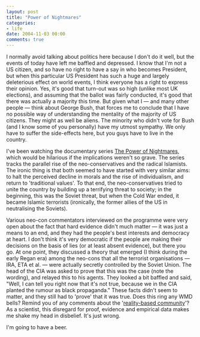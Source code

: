```yaml
---
layout: post
title: "Power of Nightmares"
categories:
- life
date: 2004-11-03 00:00
comments: true
---
```


<p>I normally avoid talking about politics here because I don't do it well, but the events of today have left me baffled and depressed. I know that I'm not a US citizen, and so have no right to have a say in who becomes President, but when this particular US President has such a huge and largely deleterious effect on world events, I think everyone has a right to express their opinion. Yes, it's good that turn-out was so high (unlike most UK elections), and assuming that the ballot was fairly conducted, it's good that there was actually a majority this time. But given what I &mdash; and many other people &mdash; think about George Bush, that forces me to conclude that I have no possible way of understanding the mentality of the majority of US citizens. They might as well be aliens. The minority who didn't vote for Bush (and I know some of you personally) have my utmost sympathy. We only have to suffer the side-effects here, but you guys have to live in the country.</p>

<p>I've been watching the documentary series <a href="http://news.bbc.co.uk/1/hi/programmes/3970901.stm">The Power of Nightmares</a>, which would be hilarious if the implications weren't so grave. The series tracks the parallel rise of the neo-conservatives and the radical Islamists. The ironic thing is that both seemed to have started with very similar aims: to halt the perceived decline in morals and the rise of individualism, and return to 'traditional values'. To that end, the neo-conservatives tried to unite the country by building up a terrifying threat to society; in the beginning, this was the Soviet threat, but when the Cold War ended, it became Islamic terrorists (ironically, the former allies of the US in neutralising the Soviets).</p>

<p>Various neo-con commentators interviewed on the programme were very open about the fact that hard evidence didn't much matter &mdash; it was just a means to an end, and they had the people's best interests and democracy at heart. I don't think it's very democratic if the people are making their decisions on the basis of lies (or at least absent evidence), but there you go. At one point, they discussed a theory that emerged (I think during the early Regan era) among the neo-cons that all the terrorist organisations &mdash; IRA, ETA et al. &mdash; were actually secretly controlled by the Soviet Union. The head of the CIA was asked to prove that this was the case (note the wording), and relayed this to his agents. They looked a bit baffled and said, "Well, I can tell you right now that it's not true, because we in the CIA planted the rumour as black propaganda." These facts didn't seem to matter, and they still had to 'prove' that it was true. Does this ring any WMD bells? Remind you of any comments about the '<a href="http://www.nytimes.com/2004/10/17/magazine/17BUSH.html?oref=login" title="NYT: requires an obnoxious login">reality-based community</a>'? As a scientist, this disregard for proof, evidence and empirical data makes me shake my head in disbelief. It's just wrong.</p>

<p>I'm going to have a beer.</p>


